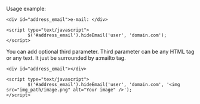 Usage example:

```
<div id="address_email">e-mail: </div>

<script type="text/javascript">
        $('#address_email').hideEmail('user', 'domain.com');
</script>
```

You can add optional third parameter.
Third parameter can be any HTML tag or any text. It just be surrounded by a:mailto tag.

```
<div id="address_email"></div>

<script type="text/javascript">
        $('#address_email').hideEmail('user', 'domain.com', '<img src="img_path/image.png" alt="Your image" />');
</script>
```
